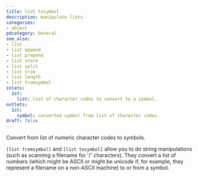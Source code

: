 ```yaml
---
title: list tosymbol
description: manipulate lists
categories:
- object
pdcategory: General
see_also:
- list
- list append
- list prepend
- list store
- list split
- list trim
- list length
- list fromsymbol
inlets:
  1st:
    list: list of character codes to convert to a symbol.
outlets:
  1st:
    symbol: converted symbol from list of character codes.
draft: false
---
```

Convert from list of numeric character codes to symbols.

`[list fromsymbol]` and `[list tosymbol]` allow you to do string manipulations (such as scanning a filename for '/' characters). They convert a list of numbers (which might be ASCII or might be unicode if, for example, they represent a filename on a non-ASCII machine) to or from a symbol.

